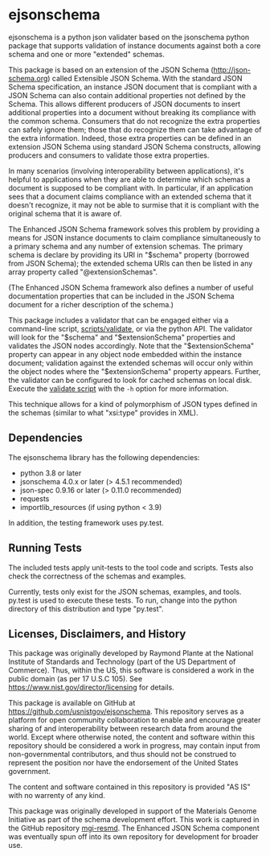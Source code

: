 # ejsonschema

ejsonschema is a python json validater based on the jsonschema python
package that supports validation of instance documents against both a
core schema and one or more "extended" schemas.

This package is based on an extension of the JSON Schema
(http://json-schema.org) called Extensible JSON Schema.  With the
standard JSON Schema specification, an instance JSON document that is
compliant with a JSON Schema can also contain additional properties
not defined by the Schema.  This allows different producers of JSON
documents to insert additional properties into a document without
breaking its compliance with the common schema.  Consumers that do not
recognize the extra properties can safely ignore them; those that do
recognize them can take advantage of the extra information.  Indeed,
those extra properties can be defined in an extension JSON Schema
using standard JSON Schema constructs, allowing producers and
consumers to validate those extra properties.  

In many scenarios (involving interoperability between applications), it's
helpful to applications when they are able to determine which schemas
a document is supposed to be compliant with.  In particular, if an
application sees that a document claims compliance with an extended
schema that it doesn't recognize, it may not be able to surmise that
it is compliant with the original schema that it is aware of.

The Enhanced JSON Schema framework solves this problem by providing
a means for JSON instance documents to claim compliance simultaneously
to a primary schema and any number of extension schemas.  The primary
schema is declare by providing its URI in "$schema" property (borrowed
from JSON Schema); the extended schema URIs can then be listed in any
array property called "@extensionSchemas".

(The Enhanced JSON Schema framework also defines a number of useful
documentation properties that can be included in the JSON Schema
document for a richer description of the schema.)

This package includes a validator that can be engaged either via a 
command-line script,
[scripts/validate](https://github.com/usnistgov/ejsonschema.git), or 
via the python API.  The validator will look for the "$schema" and 
"$extensionSchema" properties and validates the JSON nodes 
accordingly.  Note that the "$extensionSchema" property can appear in any
object node embedded within the instance document; validation against the
extended schemas will occur only within the object nodes where the 
"$extensionSchema" property appears.  Further, the validator can be 
configured to look for cached schemas on local disk.  Execute the [validate
script](https://github.com/usnistgov/ejsonschema.git) with the `-h` option 
for more information.  

This technique allows for a kind of polymorphism of JSON types defined
in the schemas (similar to what "xsi:type" provides in XML).  

## Dependencies

The ejsonschema library has the following dependencies:

   * python 3.8 or later
   * jsonschema 4.0.x or later (> 4.5.1 recommended)
   * json-spec 0.9.16 or later (> 0.11.0 recommended)
   * requests
   * importlib_resources (if using python < 3.9)

In addition, the testing framework uses py.test. 

## Running Tests

The included tests apply unit-tests to the tool code and scripts.
Tests also check the correctness of the schemas and examples.  

Currently, tests only exist for the JSON schemas, examples, and
tools.  py.test is used to execute these tests.   To run, change into
the python directory of this distribution and type "py.test".  

## Licenses, Disclaimers, and History

This package was originally developed by Raymond Plante at the
National Institute of Standards and Technology (part of the US
Department of Commerce).  Thus, within the US, this software is
considered a work in the public domain (as per 17 U.S.C 105).  See
https://www.nist.gov/director/licensing for details.

This package is available on GitHub at
https://github.com/usnistgov/ejsonschema.  This repository serves as a
platform for open community collaboration to enable and encourage
greater sharing of and interoperability between research data from
around the world.  Except where otherwise noted, the content and
software within this repository should be considered a work in
progress, may contain input from non-governmental contributors, and
thus should not be construed to represent the position nor have the
endorsement of the United States government.  

The content and software contained in this repository is provided "AS
IS" with no warrenty of any kind.  

This package was originally developed in support of the Materials
Genome Initiative as part of the schema development effort.  This work
is captured in the GitHub repository
[mgi-resmd](https://github.com/usnistgov/mgi-resmd).  The Enhanced
JSON Schema component was eventually spun off into its own repository
for development for broader use.  

